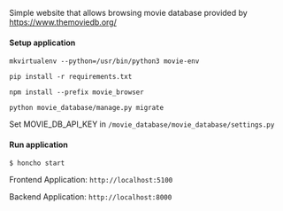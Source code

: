 Simple website that allows browsing movie database provided by https://www.themoviedb.org/

#### Setup application
`mkvirtualenv --python=/usr/bin/python3 movie-env`

`pip install -r requirements.txt`

`npm install --prefix movie_browser`

`python movie_database/manage.py migrate`

Set MOVIE_DB_API_KEY in `/movie_database/movie_database/settings.py`

#### Run application
`$ honcho start`

Frontend Application:
`http://localhost:5100`

Backend Application:
`http://localhost:8000`

